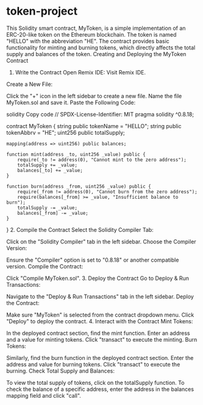 # token-project
This Solidity smart contract, MyToken, is a simple implementation of an ERC-20-like token on the Ethereum blockchain.
The token is named "HELLO" with the abbreviation "HE". The contract provides basic functionality for minting and burning tokens, which directly affects the total supply and balances of the token.
Creating and Deploying the MyToken Contract
1. Write the Contract
Open Remix IDE: Visit Remix IDE.

Create a New File:

Click the "+" icon in the left sidebar to create a new file.
Name the file MyToken.sol and save it.
Paste the Following Code:

solidity
Copy code
// SPDX-License-Identifier: MIT
pragma solidity ^0.8.18;

contract MyToken {
    string public tokenName = "HELLO";
    string public tokenAbbrv = "HE";
    uint256 public totalSupply;

    mapping(address => uint256) public balances;

    function mint(address _to, uint256 _value) public {
        require(_to != address(0), "Cannot mint to the zero address");
        totalSupply += _value;
        balances[_to] += _value;
    }

    function burn(address _from, uint256 _value) public {
        require(_from != address(0), "Cannot burn from the zero address");
        require(balances[_from] >= _value, "Insufficient balance to burn");
        totalSupply -= _value;
        balances[_from] -= _value;
    }
}
2. Compile the Contract
Select the Solidity Compiler Tab:

Click on the "Solidity Compiler" tab in the left sidebar.
Choose the Compiler Version:

Ensure the "Compiler" option is set to "0.8.18" or another compatible version.
Compile the Contract:

Click "Compile MyToken.sol".
3. Deploy the Contract
Go to Deploy & Run Transactions:

Navigate to the "Deploy & Run Transactions" tab in the left sidebar.
Deploy the Contract:

Make sure "MyToken" is selected from the contract dropdown menu.
Click "Deploy" to deploy the contract.
4. Interact with the Contract
Mint Tokens:

In the deployed contract section, find the mint function.
Enter an address and a value for minting tokens.
Click "transact" to execute the minting.
Burn Tokens:

Similarly, find the burn function in the deployed contract section.
Enter the address and value for burning tokens.
Click "transact" to execute the burning.
Check Total Supply and Balances:

To view the total supply of tokens, click on the totalSupply function.
To check the balance of a specific address, enter the address in the balances mapping field and click "call".
